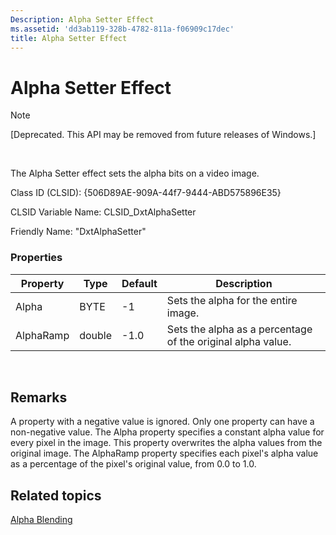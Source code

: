 ```yaml
---
Description: Alpha Setter Effect
ms.assetid: 'dd3ab119-328b-4782-811a-f06909c17dec'
title: Alpha Setter Effect
---
```


# Alpha Setter Effect

> [!Note]  
> \[Deprecated. This API may be removed from future releases of Windows.\]

 

The Alpha Setter effect sets the alpha bits on a video image.

Class ID (CLSID): {506D89AE-909A-44f7-9444-ABD575896E35}

CLSID Variable Name: CLSID\_DxtAlphaSetter

Friendly Name: "DxtAlphaSetter"

### Properties



| Property  | Type   | Default | Description                                                 |
|-----------|--------|---------|-------------------------------------------------------------|
| Alpha     | BYTE   | -1      | Sets the alpha for the entire image.                        |
| AlphaRamp | double | -1.0    | Sets the alpha as a percentage of the original alpha value. |



 

## Remarks

A property with a negative value is ignored. Only one property can have a non-negative value. The Alpha property specifies a constant alpha value for every pixel in the image. This property overwrites the alpha values from the original image. The AlphaRamp property specifies each pixel's alpha value as a percentage of the pixel's original value, from 0.0 to 1.0.

## Related topics

<dl> <dt>

[Alpha Blending](alpha-blending.md)
</dt> </dl>

 

 



